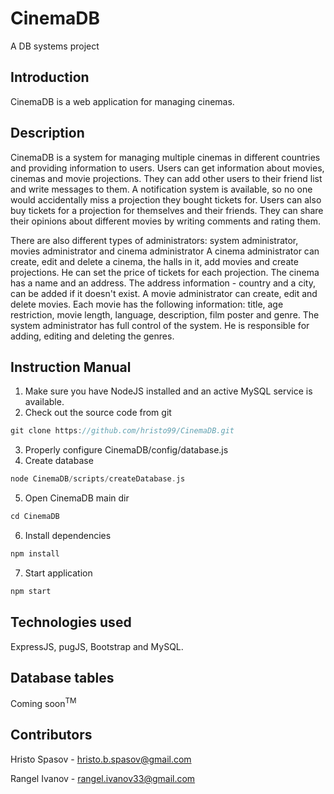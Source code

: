 # CinemaDB
A DB systems project

## Introduction
CinemaDB is a web application for managing cinemas.

## Description
CinemaDB is a system for managing multiple cinemas in different countries and providing information to users.
Users can get information about movies, cinemas and movie projections. They can add other users to their friend list and write messages to them. A notification system is available, so no one would accidentally miss a projection they bought tickets for. Users can also buy tickets for a projection for themselves and their friends. They can share their opinions about different movies by writing comments and rating them.

There are also different types of administrators: system administrator, movies administrator and cinema administrator
A cinema administrator can create, edit and delete a cinema, the halls in it, add movies and create projections. He can set the price of tickets for each projection. The cinema has a name and an address. The address information - country and a city, can be added if it doesn't exist.
A movie administrator can create, edit and delete movies. Each movie has the following information: title, age restriction, movie length, language, description, film poster and genre.
The system administrator has full control of the system. He is responsible for adding, editing and deleting the genres.

## Instruction Manual
1. Make sure you have NodeJS installed and an active MySQL service is available.
2. Check out the source code from git
```groovy
git clone https://github.com/hristo99/CinemaDB.git
```
3. Properly configure CinemaDB/config/database.js
4. Create database
```groovy
node CinemaDB/scripts/createDatabase.js
```
5. Open CinemaDB main dir
```groovy
cd CinemaDB
```
6. Install dependencies
```groovy
npm install
```
7. Start application
```groovy
npm start
```
## Technologies used
ExpressJS, pugJS, Bootstrap and MySQL.

## Database tables
Coming soon<sup>TM</sup>

## Contributors
Hristo Spasov - hristo.b.spasov@gmail.com

Rangel Ivanov - rangel.ivanov33@gmail.com
